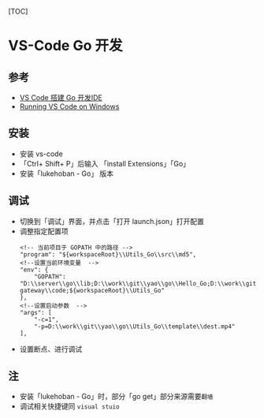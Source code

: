 
[TOC]

# VS-Code Go 开发
## 参考
- [VS Code 搭建 Go 开发IDE](https://www.wonsikin.me/2016/06/06/VS-Code-%E6%90%AD%E5%BB%BA-Go-%E5%BC%80%E5%8F%91IDE/)
- [Running VS Code on Windows](https://code.visualstudio.com/docs/setup/windows)

## 安装
- 安装 vs-code
- 「Ctrl+ Shift+ P」后输入 「install Extensions」「Go」
- 安装「lukehoban - Go」 版本

## 调试
- 切换到「调试」界面，并点击「打开 launch.json」打开配置
- 调整指定配置项
    ```
    <!-- 当前项目于 GOPATH 中的路径 -->
    "program": "${workspaceRoot}\\Utils_Go\\src\\md5", 
    <!--设置当前环境变量  -->
    "env": {
        "GOPATH": "D:\\server\\go\\lib;D:\\work\\git\\yao\\go\\Hello_Go;D:\\work\\git\\yk\\go\\pptconverter-gateway\\code;${workspaceRoot}\\Utils_Go"
    },
    <!--设置启动参数  -->
    "args": [
        "-c=1",
        "-p=D:\\work\\git\\yao\\go\\Utils_Go\\template\\dest.mp4"
    ],
    ```
- 设置断点、进行调试

## 注
- 安装「lukehoban - Go」时，部分「go get」部分来源需要`翻墙`
- 调试相关快捷键同 `visual stuio`